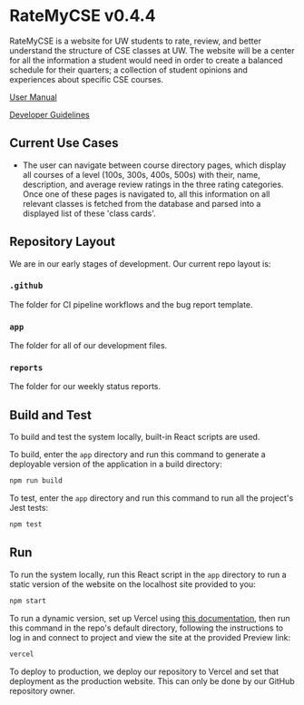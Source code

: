 # RateMyCSE v0.4.4
RateMyCSE is a website for UW students to rate, review, and better understand the structure of CSE classes at UW.
The website will be a center for all the information a student would need in order to create a balanced schedule 
for their quarters; a collection of student opinions and experiences about specific CSE courses.

[User Manual](https://github.com/twang7310/rate-my-cse/blob/main/user-manual.md)

[Developer Guidelines](https://github.com/twang7310/rate-my-cse/blob/main/developer-guidelines.md)

## Current Use Cases
- The user can navigate between course directory pages, which display all courses of a level (100s, 300s, 400s, 500s) with their, name, description, and average review ratings in the three rating categories. Once one of these pages is navigated to, all this information on all relevant classes is fetched from the database and parsed into a displayed list of these 'class cards'.

## Repository Layout
We are in our early stages of development. Our current repo layout is:

### `.github`
The folder for CI pipeline workflows and the bug report template.
### `app`
The folder for all of our development files.
### `reports`
The folder for our weekly status reports.

## Build and Test

To build and test the system locally, built-in React scripts are used. 

To build, enter the `app` directory and run this command to generate a deployable version of the application in a build directory:
```bash
npm run build
```

To test, enter the `app` directory and run this command to run all the project's Jest tests:
```bash
npm test
```

## Run
To run the system locally, run this React script in the `app` directory to run a static version of the website on the localhost site provided to you:
```bash
npm start
```

To run a dynamic version, set up Vercel using [this documentation](https://docs.google.com/document/d/1B64yPUQdTuXjUSW5-lY_u1_KKsJCz6n7-R-Csg8UUMg/edit?usp=sharing), then run this command in the repo's default directory, following the instructions to log in and connect to project and view the site at the provided Preview link:
```bash
vercel
```

To deploy to production, we deploy our repository to Vercel and set that deployment as the production website. This can only be done by our GitHub repository owner.